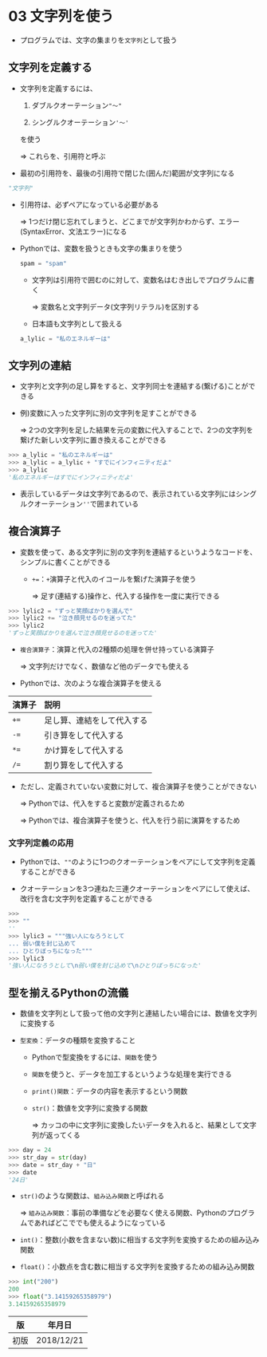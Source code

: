 03 文字列を使う
=============

* プログラムでは、文字の集まりを`文字列`として扱う



## 文字列を定義する

* 文字列を定義するには、

  1. ダブルクオーテーション`"〜"`

  1. シングルクオーテーション`'〜'`

  を使う

  => これらを、引用符と呼ぶ

* 最初の引用符を、最後の引用符で閉じた(囲んだ)範囲が文字列になる

```python
"文字列"
```

* 引用符は、必ずペアになっている必要がある

  => 1つだけ閉じ忘れてしまうと、どこまでが文字列かわからず、エラー(SyntaxError、文法エラー)になる

* Pythonでは、変数を扱うときも文字の集まりを使う

  ```python
  spam = "spam"
  ```

  * 文字列は引用符で囲むのに対して、変数名はむき出しでプログラムに書く

    => 変数名と文字列データ(文字列リテラル)を区別する

  * 日本語も文字列として扱える

  ```python
  a_lylic = "私のエネルギーは"
  ```



## 文字列の連結

* 文字列と文字列の足し算をすると、文字列同士を連結する(繋げる)ことができる

* 例)変数に入った文字列に別の文字列を足すことができる

  => 2つの文字列を足した結果を元の変数に代入することで、2つの文字列を繋げた新しい文字列に置き換えることができる

```python
>>> a_lylic = "私のエネルギーは"
>>> a_lylic = a_lylic + "すでにインフィニティだよ"
>>> a_lylic
'私のエネルギーはすでにインフィニティだよ'
```

* 表示しているデータは文字列であるので、表示されている文字列にはシングルクオーテーション`''`で囲まれている



## 複合演算子

* 変数を使って、ある文字列に別の文字列を連結するというようなコードを、シンプルに書くことができる

  * `+=`：`+`演算子と代入のイコールを繋げた演算子を使う

    => 足す(連結する)操作と、代入する操作を一度に実行できる

```python
>>> lylic2 = "ずっと笑顔ばかりを選んで"
>>> lylic2 += "泣き顔見せるのを迷ってた"
>>> lylic2
'ずっと笑顔ばかりを選んで泣き顔見せるのを迷ってた'
```

* `複合演算子`：演算と代入の2種類の処理を併せ持っている演算子

  => 文字列だけでなく、数値など他のデータでも使える

* Pythonでは、次のような複合演算子を使える

|演算子|         説明         |
|-----|:--------------------|
|`+=` |足し算、連結をして代入する|
|`-=` |引き算をして代入する    |
|`*=` |かけ算をして代入する    |
|`/=` |割り算をして代入する    |

* ただし、定義されていない変数に対して、複合演算子を使うことができない

  => Pythonでは、代入をすると変数が定義されるため

  => Pythonでは、複合演算子を使うと、代入を行う前に演算をするため



### 文字列定義の応用

* Pythonでは、`""`のように1つのクオーテーションをペアにして文字列を定義することができる

* クオーテーションを3つ連ねた三連クオーテーションをペアにして使えば、改行を含む文字列を定義することができる

```python
>>>
>>> ""
''
>>> lylic3 = """強い人になろうとして
... 弱い僕を封じ込めて
... ひとりぼっちになった"""
>>> lylic3
'強い人になろうとして\n弱い僕を封じ込めて\nひとりぼっちになった'
```



## 型を揃えるPythonの流儀

* 数値を文字列として扱って他の文字列と連結したい場合には、数値を文字列に変換する

* `型変換`：データの種類を変換すること

  * Pythonで型変換をするには、`関数`を使う

  * `関数`を使うと、データを加工するというような処理を実行できる

  * `print()関数`：データの内容を表示するという関数

  * `str()`：数値を文字列に変換する関数

    => カッコの中に文字列に変換したいデータを入れると、結果として文字列が返ってくる

```python
>>> day = 24
>>> str_day = str(day)
>>> date = str_day + "日"
>>> date
'24日'
```

* `str()`のような関数は、`組み込み関数`と呼ばれる

  => `組み込み関数`：事前の準備などを必要なく使える関数、Pythonのプログラムであればどこででも使えるようになっている

* `int()`：整数(小数を含まない数)に相当する文字列を変換するための組み込み関数

* `float()`：小数点を含む数に相当する文字列を変換するための組み込み関数

```python
>>> int("200")
200
>>> float("3.14159265358979")
3.14159265358979
```



| 版 |  年月日   |
|---|----------|
|初版|2018/12/21|
